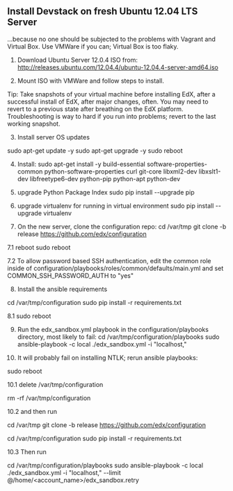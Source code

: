Install Devstack on fresh Ubuntu 12.04 LTS Server
-------------------------------------------------
...because no one should be subjected to the problems with Vagrant and Virtual Box. Use VMWare if you can; Virtual Box is too flaky.

1. Download Ubuntu Server 12.0.4 ISO from: http://releases.ubuntu.com/12.04.4/ubuntu-12.04.4-server-amd64.iso

2. Mount ISO with VMWare and follow steps to install.

Tip: Take snapshots of your virtual machine before installing EdX, after a successful install of EdX, after major changes, often. You may need to revert to a previous state after breathing on the EdX platform. Troubleshooting is way to hard if you run into problems; revert to the last working snapshot.

3. Install server OS updates

sudo apt-get update -y
sudo apt-get upgrade -y
sudo reboot

4. Install:
sudo apt-get install -y build-essential software-properties-common python-software-properties curl git-core libxml2-dev libxslt1-dev libfreetype6-dev python-pip python-apt python-dev

5. upgrade Python Package Index
sudo pip install --upgrade pip

6. upgrade virtualenv for running in virtual environment
sudo pip install --upgrade virtualenv

7. On the new server, clone the configuration repo:
cd /var/tmp
git clone -b release https://github.com/edx/configuration

7.1 reboot
sudo reboot

7.2 To allow password based SSH authentication, edit the common role inside of configuration/playbooks/roles/common/defaults/main.yml and set COMMON_SSH_PASSWORD_AUTH to "yes"

8. Install the ansible requirements

cd /var/tmp/configuration
sudo pip install -r requirements.txt

8.1 sudo reboot

9. Run the edx_sandbox.yml playbook in the configuration/playbooks directory, most likely to fail:
cd /var/tmp/configuration/playbooks
sudo ansible-playbook -c local ./edx_sandbox.yml -i "localhost,"

10. It will probably fail on installing NTLK; rerun ansible playbooks:

sudo reboot

10.1 delete /var/tmp/configuration

rm -rf /var/tmp/configuration

10.2 and then run

cd /var/tmp
git clone -b release https://github.com/edx/configuration

cd /var/tmp/configuration
sudo pip install -r requirements.txt

10.3 Then run

cd /var/tmp/configuration/playbooks
sudo ansible-playbook -c local ./edx_sandbox.yml -i "localhost," --limit @/home/<account_name>/edx_sandbox.retry
